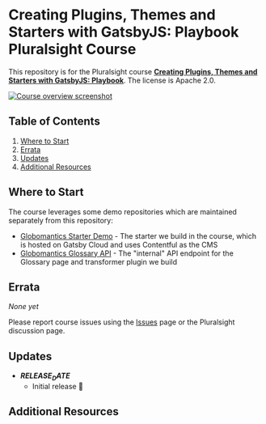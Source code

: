 # Creating Plugins, Themes and Starters with GatsbyJS: Playbook Pluralsight Course

This repository is for the Pluralsight course **[Creating Plugins, Themes and Starters with GatsbyJS: Playbook]($COURSE_LINK$)**. The license is Apache 2.0.

[![Course overview screenshot]($COURSE_HERO_IMAGE$)]($COURSE_LINK$)


## Table of Contents

1. [Where to Start](#where-to-start)
1. [Errata](#errata)
1. [Updates](#updates)
1. [Additional Resources](#additional-resources)

## Where to Start

The course leverages some demo repositories which are maintained separately from this repository:

- [Globomantics Starter Demo](https://github.com/kamranayub/pluralsight-gatsby-demo-starter) - The starter we build in the course, which is hosted on Gatsby Cloud and uses Contentful as the CMS
- [Globomantics Glossary API](https://pluralsight-globomantics-glossary-api.netlify.app/glossary.json) - The "internal" API endpoint for the Glossary page and transformer plugin we build

## Errata

*None yet*

Please report course issues using the [Issues](issues) page or the Pluralsight discussion page.

## Updates

- **$RELEASE_DATE$**
  - Initial release 🎉

## Additional Resources

